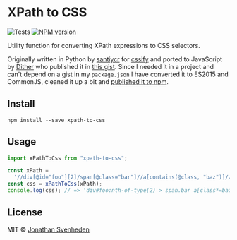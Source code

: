 # XPath to CSS

![Tests][tests-badge]
[![NPM version][npm-image]][npm-url]

Utility function for converting XPath expressions to CSS selectors.

Originally written in Python by [santiycr](https://github.com/santiycr) for [cssify](https://github.com/santiycr/cssify) and ported to JavaScript by [Dither](https://github.com/Dither) who published it in [this gist](https://gist.github.com/Dither/1909679). Since I needed it in a project and can't depend on a gist in my `package.json` I have converted it to ES2015 and CommonJS, cleaned it up a bit and [published it to npm][npm-url].

## Install

```
npm install --save xpath-to-css
```

## Usage

```js
import xPathToCss from "xpath-to-css";

const xPath =
  '//div[@id="foo"][2]/span[@class="bar"]//a[contains(@class, "baz")]//img[1]';
const css = xPathToCss(xPath);
console.log(css); // => 'div#foo:nth-of-type(2) > span.bar a[class*=baz] img:first-of-type'
```

## License

MIT © [Jonathan Svenheden](https://github.com/svenheden)

[npm-url]: https://npmjs.org/package/xpath-to-css
[npm-image]: https://badge.fury.io/js/xpath-to-css.svg
[tests-badge]: https://github.com/svenheden/xpath-to-css/workflows/Tests/badge.svg
